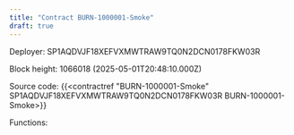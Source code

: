```yaml
---
title: "Contract BURN-1000001-Smoke"
draft: true
---
```

Deployer: SP1AQDVJF18XEFVXMWTRAW9TQ0N2DCN0178FKW03R


 



Block height: 1066018 (2025-05-01T20:48:10.000Z)

Source code: {{<contractref "BURN-1000001-Smoke" SP1AQDVJF18XEFVXMWTRAW9TQ0N2DCN0178FKW03R BURN-1000001-Smoke>}}

Functions:


